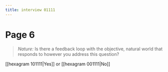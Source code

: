 ```yaml
---
title: interview 01111
---
```

# Page 6
> *Nature:* Is there a feedback loop with the objective, natural world that responds to however you address this question?

[[hexagram 101111|Yes]] or [[hexagram 001111|No]] 